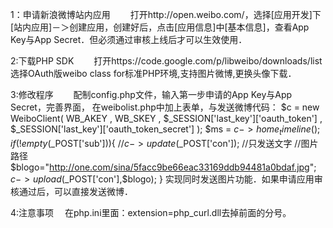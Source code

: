 1：申请新浪微博站内应用
　　打开http://open.weibo.com/，选择[应用开发]下[站内应用]－＞创建应用，创建好后，点击[应用信息]中[基本信息]，查看App Key与App Secret．但必须通过审核上线后才可以生效使用．


2:下载PHP SDK
　　打开https://code.google.com/p/libweibo/downloads/list　选择OAuth版weibo class for标准PHP环境,支持图片微博,更换头像下载．


3:修改程序
　　配制config.php文件，输入第一步申请的App Key与App Secret，完善界面，
在weibolist.php中加上表单，与发送微博代码：
$c = new WeiboClient( WB_AKEY , WB_SKEY , $_SESSION['last_key']['oauth_token'] , $_SESSION['last_key']['oauth_token_secret'] );
$ms = $c->home_timeline();
if(!empty($_POST['sub'])){ 
//$c->update($_POST['con']); //只发送文字 
//图片路径
$blogo="http://one.com/sina/5facc9be66eac33169ddb94481a0bdaf.jpg"; 
$c->upload($_POST['con'],$blogo);
}
实现同时发送图片功能．如果申请应用审核通过后，可以直接发送微博．


4:注意事项
　在php.ini里面：extension=php_curl.dll去掉前面的分号。
